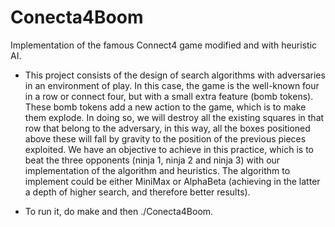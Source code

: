 # Conecta4Boom
Implementation of the famous Connect4 game modified and with heuristic AI.

- This project consists of the design of search algorithms with adversaries in an environment of
play. In this case, the game is the well-known four in a row or connect four, but with a small
extra feature (bomb tokens).
These bomb tokens add a new action to the game, which is to make them explode. In doing so,
we will destroy all the existing squares in that row that belong to the adversary, in this way, all the
boxes positioned above these will fall by gravity to the position of the previous pieces
exploited.
We have an objective to achieve in this practice, which is to beat the three opponents (ninja 1,
ninja 2 and ninja 3) with our implementation of the algorithm and heuristics. The algorithm to
implement could be either MiniMax or AlphaBeta (achieving in the latter a depth of
higher search, and therefore better results).

- To run it, do make and then ./Conecta4Boom.
